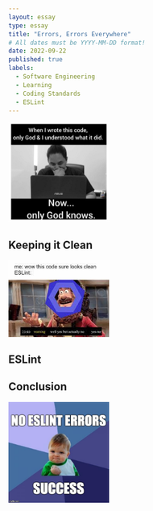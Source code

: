 ```yaml
---
layout: essay
type: essay
title: "Errors, Errors Everywhere"
# All dates must be YYYY-MM-DD format!
date: 2022-09-22
published: true
labels:
  - Software Engineering
  - Learning
  - Coding Standards
  - ESLint
---
```


<img width="200px" class="rounded float-start pe-4" src="../img/standards/god.jpg">

## Keeping it Clean



<img width="200px" class="rounded float-start pe-4" src="../img/standards/clean.jfif">

## ESLint



## Conclusion



<img width="200px" class="rounded float-start pe-4" src="../img/standards/success.jpeg">